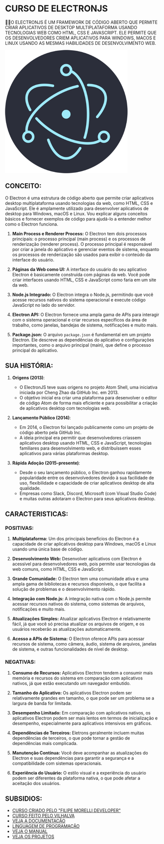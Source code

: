 # CURSO DE ELECTRONJS
👨‍⚖️O ELECTRONJS É UM FRAMEWORK DE CÓDIGO ABERTO QUE PERMITE CRIAR APLICATIVOS DE DESKTOP MULTIPLATAFORMA USANDO TECNOLOGIAS WEB COMO HTML, CSS E JAVASCRIPT. ELE PERMITE QUE OS DESENVOLVEDORES CRIEM APLICATIVOS PARA WINDOWS, MACOS E LINUX USANDO AS MESMAS HABILIDADES DE DESENVOLVIMENTO WEB.

<img src="FOTO.png" align="center" width="400"> <br>

## CONCEITO:
O Electron é uma estrutura de código aberto que permite criar aplicativos desktop multiplataforma usando tecnologias da web, como HTML, CSS e JavaScript. Ele é amplamente utilizado para desenvolver aplicativos de desktop para Windows, macOS e Linux. Vou explicar alguns conceitos básicos e fornecer exemplos de código para ajudá-lo a entender melhor como o Electron funciona.

1. **Main Process e Renderer Process:**
   O Electron tem dois processos principais: o processo principal (main process) e os processos de renderização (renderer process). O processo principal é responsável por criar a janela do aplicativo e gerenciar eventos de sistema, enquanto os processos de renderização são usados para exibir o conteúdo da interface do usuário.

2. **Páginas da Web como UI:**
   A interface do usuário do seu aplicativo Electron é basicamente construída com páginas da web. Você pode criar interfaces usando HTML, CSS e JavaScript como faria em um site da web.

3. **Node.js Integrado:**
   O Electron integra o Node.js, permitindo que você acesse recursos nativos do sistema operacional e execute código JavaScript no lado do servidor.

4. **Electron API:**
   O Electron fornece uma ampla gama de APIs para interagir com o sistema operacional e criar recursos específicos da área de trabalho, como janelas, bandejas de sistema, notificações e muito mais.

5. **Package.json:**
   O arquivo `package.json` é fundamental em um projeto Electron. Ele descreve as dependências do aplicativo e configurações importantes, como o arquivo principal (main), que define o processo principal do aplicativo.

## SUA HISTÓRIA:
1. **Origens (2013)**:
   - O ElectronJS teve suas origens no projeto Atom Shell, uma iniciativa iniciada por Cheng Zhao da GitHub Inc. em 2013.
   - O objetivo inicial era criar uma plataforma para desenvolver o editor de código Atom de forma mais eficiente e para possibilitar a criação de aplicativos desktop com tecnologias web.

2. **Lançamento Público (2014)**:
   - Em 2014, o Electron foi lançado publicamente como um projeto de código aberto pela GitHub Inc.
   - A ideia principal era permitir que desenvolvedores criassem aplicativos desktop usando HTML, CSS e JavaScript, tecnologias familiares para desenvolvimento web, e distribuíssem esses aplicativos para várias plataformas desktop.

3. **Rápida Adoção (2015-presente)**:
   - Desde o seu lançamento público, o Electron ganhou rapidamente popularidade entre os desenvolvedores devido à sua facilidade de uso, flexibilidade e capacidade de criar aplicativos desktop de alta qualidade.
   - Empresas como Slack, Discord, Microsoft (com Visual Studio Code) e muitas outras adotaram o Electron para seus aplicativos desktop.

## CARACTERISTICAS:
### POSITIVAS:
1. **Multiplataforma:** Um dos principais benefícios do Electron é a capacidade de criar aplicativos desktop para Windows, macOS e Linux usando uma única base de código.

2. **Desenvolvimento Web:** Desenvolver aplicativos com Electron é acessível para desenvolvedores web, pois permite usar tecnologias da web comuns, como HTML, CSS e JavaScript.

3. **Grande Comunidade:** O Electron tem uma comunidade ativa e uma ampla gama de bibliotecas e recursos disponíveis, o que facilita a solução de problemas e o desenvolvimento rápido.

4. **Integração com Node.js:** A integração nativa com o Node.js permite acessar recursos nativos do sistema, como sistemas de arquivos, notificações e muito mais.

5. **Atualizações Simples:** Atualizar aplicativos Electron é relativamente fácil, já que você só precisa atualizar os arquivos de origem, e os usuários receberão as atualizações automaticamente.

6. **Acesso a APIs de Sistema:** O Electron oferece APIs para acessar recursos de sistema, como câmera, áudio, sistema de arquivos, janelas de sistema, e outras funcionalidades de nível de desktop.

### NEGATIVAS:
1. **Consumo de Recursos:** Aplicativos Electron tendem a consumir mais memória e recursos do sistema em comparação com aplicativos nativos, já que estão executando um navegador embutido.

2. **Tamanho do Aplicativo:** Os aplicativos Electron podem ser relativamente grandes em tamanho, o que pode ser um problema se a largura de banda for limitada.

3. **Desempenho Limitado:** Em comparação com aplicativos nativos, os aplicativos Electron podem ser mais lentos em termos de inicialização e desempenho, especialmente para aplicativos intensivos em gráficos.

4. **Dependências de Terceiros:** Eletrons geralmente incluem muitas dependências de terceiros, o que pode tornar a gestão de dependências mais complicada.

5. **Manutenção Contínua:** Você deve acompanhar as atualizações do Electron e suas dependências para garantir a segurança e a compatibilidade com sistemas operacionais.

6. **Experiência do Usuário:** O estilo visual e a experiência do usuário podem ser diferentes da plataforma nativa, o que pode afetar a aceitação dos usuários.

## SUBSIDIOS:
- [CURSO CRIADO PELO "FILIPE MORELLI DEVELOPER"](https://youtube.com/playlist?list=PLWhiA_CuQkbCqT946EXFbvMQhK3oMpCsR&si=tY3L3RFl-mQJK6sn)
- [CURSO FEITO PELO VILHALVA](https://github.com/VILHALVA)
- [VEJA A DOCUMENTAÇÃO](https://www.electronjs.org/docs/latest)
- [LINGUAGEM DE PROGRAMAÇÃO](https://github.com/VILHALVA/CURSO-DE-JAVASCRIPT)
- [VEJA O MANUAL](./MANUAL.md)
- [VEJA OS PROJETOS](https://github.com/VILHALVA?tab=repositories&q=topic:ELECTRONJS)

